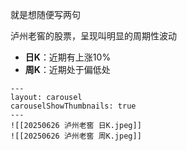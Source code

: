 就是想随便写两句

泸州老窖的股票，呈现叫明显的周期性波动
- **日K**：近期有上涨10%
- **周K**：近期处于偏低处
```image-layout-a
---
layout: carousel
carouselShowThumbnails: true
---
![[20250626 泸州老窖 日K.jpeg]]
![[20250626 泸州老窖 周K.jpeg]]
```